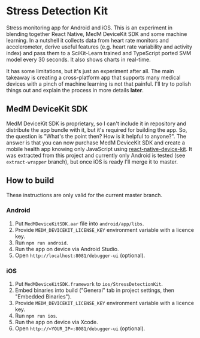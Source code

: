 # Stress Detection Kit

Stress monitoring app for Android and iOS. This is an experiment in blending together React Native, MedM DeviceKit SDK and some machine learning. In a nutshell it collects data from heart rate monitors and accelerometer, derive useful features (e.g. heart rate variability and activity index) and pass them to a SciKit-Learn trained and TypeScript ported SVM model every 30 seconds. It also shows charts in real-time.

It has some limitations, but it's just an experiment after all. The main takeaway is creating a cross-platform app that supports many medical devices with a pinch of machine learning is not that painful. I'll try to polish things out and explain the process in more details **later**.

## MedM DeviceKit SDK

MedM DeviceKit SDK is proprietary, so I can't include it in repository and distribute the app bundle with it, but it's required for building the app. So, the question is "What's the point then? How is it helpful to anyone?". The answer is that you can now purchase MedM DeviceKit SDK and create a mobile health app knowing only JavaScript using [react-native-device-kit](https://github.com/baygeldin/react-native-device-kit). It was extracted from this project and currently only Android is tested (see `extract-wrapper` branch), but once iOS is ready I'll merge it to master.

## How to build

These instructions are only valid for the current master branch.

### Android

1. Put `MedMDeviceKitSDK.aar` file into `android/app/libs`.
2. Provide `MEDM_DEVICEKIT_LICENSE_KEY` environment variable with a licence key.
3. Run `npm run android`.
4. Run the app on device via Android Studio.
5. Open `http://localhost:8081/debugger-ui` (optional).

### iOS

1. Put `MedMDeviceKitSDK.framework` to `ios/StressDetectionKit`.
2. Embed binaries into build ("General" tab in project settings, then "Embedded Binaries").
3. Provide `MEDM_DEVICEKIT_LICENSE_KEY` environment variable with a licence key.
4. Run `npm run ios`.
5. Run the app on device via Xcode.
6. Open `http://<YOUR_IP>:8081/debugger-ui` (optional).

